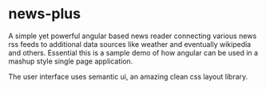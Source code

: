 news-plus
=========

A simple yet powerful angular based news reader connecting various news rss feeds to additional data sources like weather and eventually wikipedia and others. Essential this is a sample demo of how angular can be used in a mashup style single page application.

The user interface uses semantic ui, an amazing clean css layout library.
